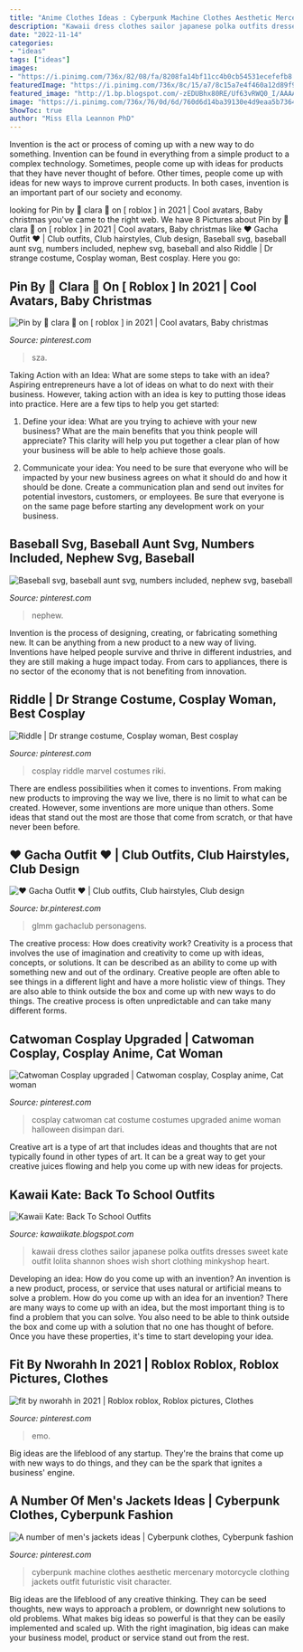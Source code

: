 ```yaml
---
title: "Anime Clothes Ideas : Cyberpunk Machine Clothes Aesthetic Mercenary Motorcycle Clothing Jackets Outfit Futuristic Visit Character"
description: "Kawaii dress clothes sailor japanese polka outfits dresses sweet kate outfit lolita shannon shoes wish short clothing minkyshop heart"
date: "2022-11-14"
categories:
- "ideas"
tags: ["ideas"]
images:
- "https://i.pinimg.com/736x/82/08/fa/8208fa14bf11cc4b0cb54531ecefefb8.jpg"
featuredImage: "https://i.pinimg.com/736x/8c/15/a7/8c15a7e4f460a12d89f980c1f0f07941.jpg"
featured_image: "http://1.bp.blogspot.com/-zEDUBhx80RE/Uf63vRWQ0_I/AAAAAAAAAEI/u-RomFZuhIk/s1600/1ae51410_large.jpg"
image: "https://i.pinimg.com/736x/76/0d/6d/760d6d14ba39130e4d9eaa5b7364e0f3.jpg"
ShowToc: true
author: "Miss Ella Leannon PhD"
---
```



Invention is the act or process of coming up with a new way to do something. Invention can be found in everything from a simple product to a complex technology. Sometimes, people come up with ideas for products that they have never thought of before. Other times, people come up with ideas for new ways to improve current products. In both cases, invention is an important part of our society and economy.

	

		
looking for Pin by 🖤 clara 🍥 on [ roblox ] in 2021 | Cool avatars, Baby christmas you've came to the right web. We have 8 Pictures about Pin by 🖤 clara 🍥 on [ roblox ] in 2021 | Cool avatars, Baby christmas like ♥ Gacha Outfit ♥ | Club outfits, Club hairstyles, Club design, Baseball svg, baseball aunt svg, numbers included, nephew svg, baseball and also Riddle | Dr strange costume, Cosplay woman, Best cosplay. Here you go:
		
    
## Pin By 🖤 Clara 🍥 On [ Roblox ] In 2021 | Cool Avatars, Baby Christmas

<img loading=lazy src="https://i.pinimg.com/736x/8c/15/a7/8c15a7e4f460a12d89f980c1f0f07941.jpg" onerror="this.onerror=null;this.src='https://tse4.mm.bing.net/th?id=OIP.DXUpBJcuS3JeNPHGQMU5AAHaNp&amp;pid=15.1';" alt="Pin by 🖤 clara 🍥 on [ roblox ] in 2021 | Cool avatars, Baby christmas">

_Source: pinterest.com_

>sza. 

	

Taking Action with an Idea: What are some steps to take with an idea?
Aspiring entrepreneurs have a lot of ideas on what to do next with their business. However, taking action with an idea is key to putting those ideas into practice. Here are a few tips to help you get started:
1. Define your idea: What are you trying to achieve with your new business? What are the main benefits that you think people will appreciate? This clarity will help you put together a clear plan of how your business will be able to help achieve those goals.

2. Communicate your idea: You need to be sure that everyone who will be impacted by your new business agrees on what it should do and how it should be done. Create a communication plan and send out invites for potential investors, customers, or employees. Be sure that everyone is on the same page before starting any development work on your business.


    
## Baseball Svg, Baseball Aunt Svg, Numbers Included, Nephew Svg, Baseball

<img loading=lazy src="https://i.pinimg.com/736x/d1/01/e4/d101e40e9c701aa1420431f2b5f25786.jpg" onerror="this.onerror=null;this.src='https://tse4.mm.bing.net/th?id=OIP.vmGbrlq8BZfrYTMuF3LxawHaF7&amp;pid=15.1';" alt="Baseball svg, baseball aunt svg, numbers included, nephew svg, baseball">

_Source: pinterest.com_

>nephew. 

	

Invention is the process of designing, creating, or fabricating something new. It can be anything from a new product to a new way of living. Inventions have helped people survive and thrive in different industries, and they are still making a huge impact today. From cars to appliances, there is no sector of the economy that is not benefiting from innovation.

    
## Riddle | Dr Strange Costume, Cosplay Woman, Best Cosplay

<img loading=lazy src="https://i.pinimg.com/736x/69/13/54/6913541b1f2afcba3a16254a8cd9ba15--riddles-strange-photos.jpg" onerror="this.onerror=null;this.src='https://tse3.mm.bing.net/th?id=OIP.i8-c7fkjPVt8BygDOnzqogHaLF&amp;pid=15.1';" alt="Riddle | Dr strange costume, Cosplay woman, Best cosplay">

_Source: pinterest.com_

>cosplay riddle marvel costumes riki. 

	

There are endless possibilities when it comes to inventions. From making new products to improving the way we live, there is no limit to what can be created. However, some inventions are more unique than others. Some ideas that stand out the most are those that come from scratch, or that have never been before.

    
## ♥ Gacha Outfit ♥ | Club Outfits, Club Hairstyles, Club Design

<img loading=lazy src="https://i.pinimg.com/736x/37/ac/d7/37acd794306c5b37dcf8d8b5b2470f00.jpg" onerror="this.onerror=null;this.src='https://tse2.mm.bing.net/th?id=OIP.q6hIqqXFdRh-gqVu8PEy0wHaLT&amp;pid=15.1';" alt="♥ Gacha Outfit ♥ | Club outfits, Club hairstyles, Club design">

_Source: br.pinterest.com_

>glmm gachaclub personagens. 

	

The creative process: How does creativity work?
Creativity is a process that involves the use of imagination and creativity to come up with ideas, concepts, or solutions. It can be described as an ability to come up with something new and out of the ordinary. Creative people are often able to see things in a different light and have a more holistic view of things. They are also able to think outside the box and come up with new ways to do things. The creative process is often unpredictable and can take many different forms.

    
## Catwoman Cosplay Upgraded | Catwoman Cosplay, Cosplay Anime, Cat Woman

<img loading=lazy src="https://i.pinimg.com/736x/76/0d/6d/760d6d14ba39130e4d9eaa5b7364e0f3.jpg" onerror="this.onerror=null;this.src='https://tse3.mm.bing.net/th?id=OIP.-FBKrJufsbKYOXs0VIfW2AHaLH&amp;pid=15.1';" alt="Catwoman Cosplay upgraded | Catwoman cosplay, Cosplay anime, Cat woman">

_Source: pinterest.com_

>cosplay catwoman cat costume costumes upgraded anime woman halloween disimpan dari. 

	

Creative art is a type of art that includes ideas and thoughts that are not typically found in other types of art. It can be a great way to get your creative juices flowing and help you come up with new ideas for projects.

    
## Kawaii Kate: Back To School Outfits

<img loading=lazy src="http://1.bp.blogspot.com/-zEDUBhx80RE/Uf63vRWQ0_I/AAAAAAAAAEI/u-RomFZuhIk/s1600/1ae51410_large.jpg" onerror="this.onerror=null;this.src='https://tse1.mm.bing.net/th?id=OIP.BX7YocLdZsDzstpG-wuVCQHaLH&amp;pid=15.1';" alt="Kawaii Kate: Back To School Outfits">

_Source: kawaiikate.blogspot.com_

>kawaii dress clothes sailor japanese polka outfits dresses sweet kate outfit lolita shannon shoes wish short clothing minkyshop heart. 

	

Developing an idea: How do you come up with an invention?
An invention is a new product, process, or service that uses natural or artificial means to solve a problem. How do you come up with an idea for an invention? There are many ways to come up with an idea, but the most important thing is to find a problem that you can solve. You also need to be able to think outside the box and come up with a solution that no one has thought of before. Once you have these properties, it's time to start developing your idea.

    
## Fit By Nworahh In 2021 | Roblox Roblox, Roblox Pictures, Clothes

<img loading=lazy src="https://i.pinimg.com/736x/82/08/fa/8208fa14bf11cc4b0cb54531ecefefb8.jpg" onerror="this.onerror=null;this.src='https://tse2.mm.bing.net/th?id=OIP.2E5KunStTMuhlngxfeYjdAHaQb&amp;pid=15.1';" alt="fit by nworahh in 2021 | Roblox roblox, Roblox pictures, Clothes">

_Source: pinterest.com_

>emo. 

	

Big ideas are the lifeblood of any startup. They're the brains that come up with new ways to do things, and they can be the spark that ignites a business' engine.

    
## A Number Of Men&#039;s Jackets Ideas | Cyberpunk Clothes, Cyberpunk Fashion

<img loading=lazy src="https://i.pinimg.com/736x/c5/b8/89/c5b889e04a007f2d076e4626d3238703.jpg" onerror="this.onerror=null;this.src='https://tse2.mm.bing.net/th?id=OIP.6-I8kXXS5Ed_pKacJ8uKUwHaLQ&amp;pid=15.1';" alt="A number of men&#039;s jackets ideas | Cyberpunk clothes, Cyberpunk fashion">

_Source: pinterest.com_

>cyberpunk machine clothes aesthetic mercenary motorcycle clothing jackets outfit futuristic visit character. 

	

Big ideas are the lifeblood of any creative thinking. They can be seed thoughts, new ways to approach a problem, or downright new solutions to old problems. What makes big ideas so powerful is that they can be easily implemented and scaled up. With the right imagination, big ideas can make your business model, product or service stand out from the rest.

